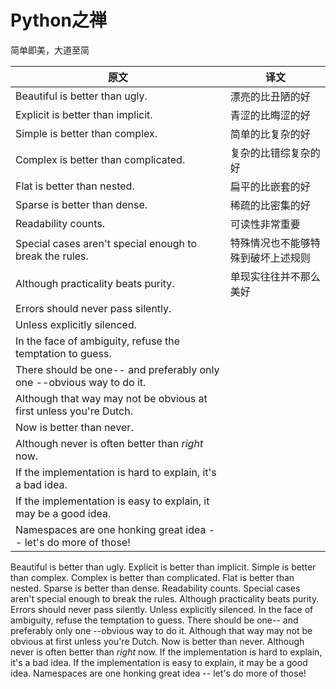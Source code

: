 <!--
 * @Author: jasonbu163 jasonbu163@163.com
 * @Date: 2022-06-20 18:39:55
 * @LastEditors: jasonbu163 jasonbu163@163.com
 * @LastEditTime: 2022-06-20 18:48:24
 * @FilePath: \Python_learning_Core_code\Day001\The_Zen_of_Python.md
 * @Description: 
 * 
 * Copyright (c) 2022 by jasonbu163 jasonbu163@163.com, All Rights Reserved. 
-->
# Python之禅

简单即美，大道至简

| 原文                                                         | 译文                               |
| ------------------------------------------------------------ | ---------------------------------- |
| Beautiful is better than ugly.                               | 漂亮的比丑陋的好                   |
| Explicit is better than implicit.                            | 青涩的比晦涩的好                   |
| Simple is better than complex.                               | 简单的比复杂的好                   |
| Complex is better than complicated.                          | 复杂的比错综复杂的好               |
| Flat is better than nested.                                  | 扁平的比嵌套的好                   |
| Sparse is better than dense.                                 | 稀疏的比密集的好                   |
| Readability counts.                                          | 可读性非常重要                     |
| Special cases aren't special enough to break the rules.      | 特殊情况也不能够特殊到破坏上述规则 |
| Although practicality beats purity.                          | 单现实往往并不那么美好             |
| Errors should never pass silently.                           |                                    |
| Unless explicitly silenced.                                  |                                    |
| In the face of ambiguity, refuse the temptation to guess.    |                                    |
| There should be one-- and preferably only one --obvious way to do it. |                                    |
| Although that way may not be obvious at first unless you're Dutch. |                                    |
| Now is better than never.                                    |                                    |
| Although never is often better than *right* now.             |                                    |
| If the implementation is hard to explain, it's a bad idea.   |                                    |
| If the implementation is easy to explain, it may be a good idea. |                                    |
| Namespaces are one honking great idea -- let's do more of those! |                                    |

Beautiful is better than ugly.
Explicit is better than implicit.
Simple is better than complex.
Complex is better than complicated.
Flat is better than nested.
Sparse is better than dense.
Readability counts.
Special cases aren't special enough to break the rules.
Although practicality beats purity.
Errors should never pass silently.
Unless explicitly silenced.
In the face of ambiguity, refuse the temptation to guess.
There should be one-- and preferably only one --obvious way to do it.
Although that way may not be obvious at first unless you're Dutch.
Now is better than never.
Although never is often better than *right* now.
If the implementation is hard to explain, it's a bad idea.
If the implementation is easy to explain, it may be a good idea.
Namespaces are one honking great idea -- let's do more of those!









